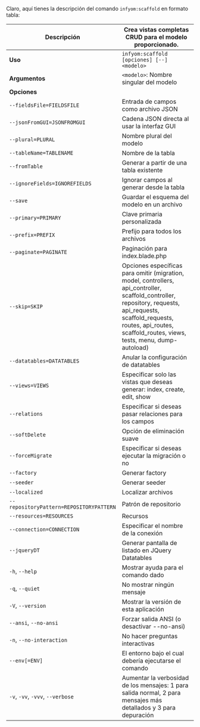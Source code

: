 Claro, aquí tienes la descripción del comando `infyom:scaffold` en formato tabla:

| Descripción | Crea vistas completas CRUD para el modelo proporcionado. |
| --- | --- |
| **Uso** | `infyom:scaffold [opciones] [--] <modelo>` |
| **Argumentos** | `<modelo>`: Nombre singular del modelo |
| **Opciones** | 
| `--fieldsFile=FIELDSFILE` | Entrada de campos como archivo JSON |
| `--jsonFromGUI=JSONFROMGUI` | Cadena JSON directa al usar la interfaz GUI |
| `--plural=PLURAL` | Nombre plural del modelo |
| `--tableName=TABLENAME` | Nombre de la tabla |
| `--fromTable` | Generar a partir de una tabla existente |
| `--ignoreFields=IGNOREFIELDS` | Ignorar campos al generar desde la tabla |
| `--save` | Guardar el esquema del modelo en un archivo |
| `--primary=PRIMARY` | Clave primaria personalizada |
| `--prefix=PREFIX` | Prefijo para todos los archivos |
| `--paginate=PAGINATE` | Paginación para index.blade.php |
| `--skip=SKIP` | Opciones específicas para omitir (migration, model, controllers, api_controller, scaffold_controller, repository, requests, api_requests, scaffold_requests, routes, api_routes, scaffold_routes, views, tests, menu, dump-autoload) |
| `--datatables=DATATABLES` | Anular la configuración de datatables |
| `--views=VIEWS` | Especificar solo las vistas que deseas generar: index, create, edit, show |
| `--relations` | Especificar si deseas pasar relaciones para los campos |
| `--softDelete` | Opción de eliminación suave |
| `--forceMigrate` | Especificar si deseas ejecutar la migración o no |
| `--factory` | Generar factory |
| `--seeder` | Generar seeder |
| `--localized` | Localizar archivos |
| `--repositoryPattern=REPOSITORYPATTERN` | Patrón de repositorio |
| `--resources=RESOURCES` | Recursos |
| `--connection=CONNECTION` | Especificar el nombre de la conexión |
| `--jqueryDT` | Generar pantalla de listado en JQuery Datatables |
| `-h`, `--help` | Mostrar ayuda para el comando dado |
| `-q`, `--quiet` | No mostrar ningún mensaje |
| `-V`, `--version` | Mostrar la versión de esta aplicación |
| `--ansi`, `--no-ansi` | Forzar salida ANSI (o desactivar --no-ansi) |
| `-n`, `--no-interaction` | No hacer preguntas interactivas |
| `--env[=ENV]` | El entorno bajo el cual debería ejecutarse el comando |
| `-v`, `-vv`, `-vvv`, `--verbose` | Aumentar la verbosidad de los mensajes: 1 para salida normal, 2 para mensajes más detallados y 3 para depuración |